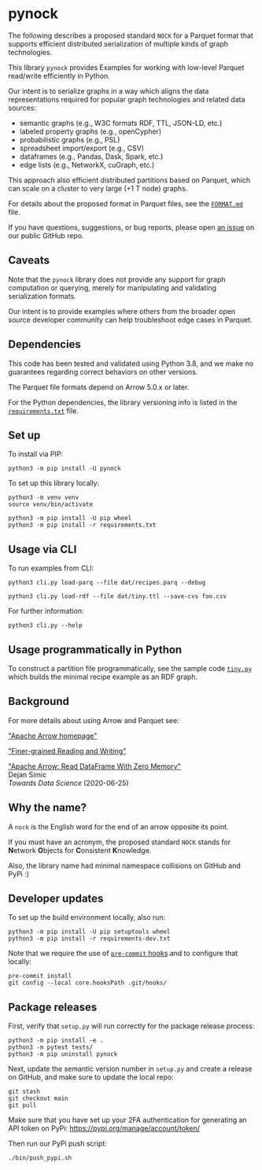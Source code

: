 # pynock

The following describes a proposed standard `NOCK` for a Parquet
format that supports efficient distributed serialization of multiple
kinds of graph technologies.

This library `pynock` provides Examples for working with low-level
Parquet read/write efficiently in Python.

Our intent is to serialize graphs in a way which aligns the data
representations required for popular graph technologies and related
data sources:

  * semantic graphs (e.g., W3C formats RDF, TTL, JSON-LD, etc.)
  * labeled property graphs (e.g., openCypher)
  * probabilistic graphs (e.g., PSL)
  * spreadsheet import/export (e.g., CSV)
  * dataframes (e.g., Pandas, Dask, Spark, etc.)
  * edge lists (e.g., NetworkX, cuGraph, etc.)

This approach also efficient distributed partitions based on Parquet,
which can scale on a cluster to very large (+1 T node) graphs.

For details about the proposed format in Parquet files, see the
[`FORMAT.md`](https://github.com/DerwenAI/pynock/blob/main/FORMAT.md)
file.

If you have questions, suggestions, or bug reports, please open
[an issue](https://github.com/DerwenAI/pynock/issues)
on our public GitHub repo.


## Caveats

Note that the `pynock` library does not provide any support for graph
computation or querying, merely for manipulating and validating
serialization formats.

Our intent is to provide examples where others from the broader open
source developer community can help troubleshoot edge cases in
Parquet.


## Dependencies

This code has been tested and validated using Python 3.8, and we make
no guarantees regarding correct behaviors on other versions.

The Parquet file formats depend on Arrow 5.0.x or later.

For the Python dependencies, the library versioning info is listed in the
[`requirements.txt`](https://github.com/DerwenAI/pynock/blob/main/requirements.txt)
file.


## Set up

To install via PIP:

```
python3 -m pip install -U pynock
```

To set up this library locally:

```
python3 -m venv venv
source venv/bin/activate

python3 -m pip install -U pip wheel
python3 -m pip install -r requirements.txt
```

## Usage via CLI

To run examples from CLI:

```
python3 cli.py load-parq --file dat/recipes.parq --debug
```

```
python3 cli.py load-rdf --file dat/tiny.ttl --save-cvs foo.csv
```

For further information:

```
python3 cli.py --help
```

## Usage programmatically in Python

To construct a partition file programmatically, see the sample code
[`tiny.py`](https://github.com/DerwenAI/pynock/blob/main/tiny.py)
which builds the minimal recipe example as an RDF graph.


## Background

For more details about using Arrow and Parquet see:

["Apache Arrow homepage"](https://arrow.apache.org/)

["Finer-grained Reading and Writing"](https://arrow.apache.org/docs/python/parquet.html#finer-grained-reading-and-writing)

["Apache Arrow: Read DataFrame With Zero Memory"](https://towardsdatascience.com/apache-arrow-read-dataframe-with-zero-memory-69634092b1a)  
Dejan Simic  
_Towards Data Science_ (2020-06-25)


## Why the name?

A `nock` is the English word for the end of an arrow opposite its point.

If you must have an acronym, the proposed standard `NOCK` stands for
**N**etwork **O**bjects for **C**onsistent **K**nowledge.

Also, the library name had minimal namespace collisions on GitHub and
PyPi :)


## Developer updates

To set up the build environment locally, also run:
```
python3 -m pip install -U pip setuptools wheel
python3 -m pip install -r requirements-dev.txt
```

Note that we require the use of [`pre-commit` hooks](https://pre-commit.com/)
and to configure that locally:

```
pre-commit install
git config --local core.hooksPath .git/hooks/
```


## Package releases

First, verify that `setup.py` will run correctly for the package
release process:

```
python3 -m pip install -e .
python3 -m pytest tests/
python3 -m pip uninstall pynock
```

Next, update the semantic version number in `setup.py` and create a
release on GitHub, and make sure to update the local repo:

```
git stash
git checkout main
git pull
```

Make sure that you have set up your 2FA authentication for generating
an API token on PyPi: <https://pypi.org/manage/account/token/>

Then run our PyPi push script:

```
./bin/push_pypi.sh
```
